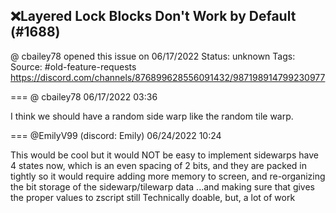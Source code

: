 ## ❌Layered Lock Blocks Don't Work by Default (#1688)
@ cbailey78 opened this issue on 06/17/2022
Status: unknown
Tags: 
Source: #old-feature-requests https://discord.com/channels/876899628556091432/987198914799230977


=== @ cbailey78 06/17/2022 03:36

I think we should have a random side warp like the random tile warp.

=== @EmilyV99 (discord: Emily) 06/24/2022 10:24

This would be cool
but
it would NOT be easy to implement
sidewarps have 4 states now, which is an even spacing of 2 bits, and they are packed in tightly
so it would require adding more memory to screen, and re-organizing the bit storage of the sidewarp/tilewarp data
...and making sure that gives the proper values to zscript still
Technically doable, but, a lot of work

